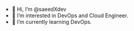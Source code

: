 - 👋 Hi, I’m @saeedXdev
- 👀 I’m interested in DevOps and Cloud Engineer.
- 🌱 I’m currently learning DevOps.


<!---
saeedXdev/saeedXdev is a ✨ special ✨ repository because its `README.md` (this file) appears on your GitHub profile.
You can click the Preview link to take a look at your changes.
--->
